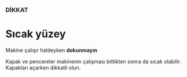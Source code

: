 ### DİKKAT

# Sıcak yüzey

Makine çalışır haldeyken **dokunmayın**

Kapak ve pencereler makinenin çalışması bittikten sonra da sıcak olabilir. Kapakları açarken dikkatli olun.
